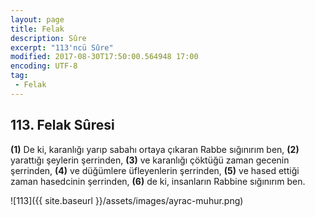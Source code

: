 ```yaml
---
layout: page
title: Felak
description: Sûre
excerpt: "113'ncü Sûre"
modified: 2017-08-30T17:50:00.564948 17:00
encoding: UTF-8
tag: 
 - Felak
---
```


## 113. Felak Sûresi

**(1)** De ki, karanlığı yarıp sabahı ortaya çıkaran Rabbe sığınırım ben,
**(2)** yarattığı şeylerin şerrinden,
**(3)** ve karanlığı çöktüğü zaman gecenin şerrinden,
**(4)** ve düğümlere üfleyenlerin şerrinden,
**(5)** ve hased ettiği zaman hasedcinin şerrinden,
**(6)** de ki, insanların Rabbine sığınırım ben.

![113]({{ site.baseurl }}/assets/images/ayrac-muhur.png)
